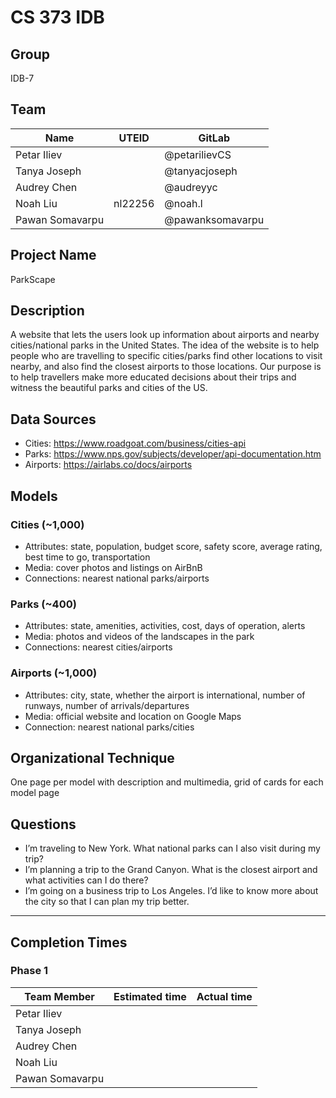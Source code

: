 # CS 373 IDB

## Group
IDB-7

## Team
| Name            | UTEID   | GitLab           |
| --------------- | ------- | ---------------- |
| Petar Iliev     |         | @petarilievCS    |
| Tanya Joseph    |         | @tanyacjoseph    |
| Audrey Chen     |         | @audreyyc        |
| Noah Liu        | nl22256 | @noah.l          |
| Pawan Somavarpu |         | @pawanksomavarpu |

## Project Name
ParkScape 

## Description
A website that lets the users look up information about airports and nearby cities/national parks in the United States. The idea of the website is to help people who are travelling to specific cities/parks find other locations to visit nearby, and also find the closest airports to those locations. Our purpose is to help travellers make more educated decisions about their trips and witness the beautiful parks and cities of the US. 

## Data Sources
* Cities: https://www.roadgoat.com/business/cities-api
* Parks: https://www.nps.gov/subjects/developer/api-documentation.htm
* Airports: https://airlabs.co/docs/airports

## Models

### Cities (~1,000)
* Attributes: state, population, budget score, safety score, average rating, best time to go, transportation
* Media: cover photos and listings on AirBnB
* Connections: nearest national parks/airports

### Parks (~400)
* Attributes: state, amenities, activities, cost, days of operation, alerts
* Media: photos and videos of the landscapes in the park 
* Connections: nearest cities/airports

### Airports (~1,000)
* Attributes: city, state, whether the airport is international, number of runways, number of arrivals/departures
* Media: official website and location on Google Maps
* Connection: nearest national parks/cities

## Organizational Technique
One page per model with description and multimedia, grid of cards for each model page

## Questions
* I’m traveling to New York. What national parks can I also visit during my trip?
* I’m planning a trip to the Grand Canyon. What is the closest airport and what activities can I do there? 
* I’m going on a business trip to Los Angeles. I’d like to know more about the city so that I can plan my trip better. 

---

## Completion Times
### Phase 1
| Team Member     | Estimated time  | Actual time      |
| --------------- | --------------- | ---------------- |
| Petar Iliev     |                 |                  |
| Tanya Joseph    |                 |                  |
| Audrey Chen     |                 |                  |
| Noah Liu        |                 |                  |
| Pawan Somavarpu |                 |                  |
